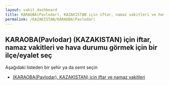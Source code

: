```yaml
---
layout: vakit_dashboard
title: KARAOBA(Pavlodar), KAZAKISTAN için iftar, namaz vakitleri ve hava durumu - ilçe/eyalet seç
permalink: /KAZAKISTAN/KARAOBA(Pavlodar)
---
```


## KARAOBA(Pavlodar) (KAZAKISTAN) için iftar, namaz vakitleri ve hava durumu  görmek için bir ilçe/eyalet seç

Aşağıdaki listeden bir şehir ya da semt seçin

* [ (KARAOBA(Pavlodar), KAZAKISTAN) için iftar ve namaz vakitleri](/KAZAKISTAN/KARAOBA(Pavlodar)/)

<script type="text/javascript">
  var GLOBAL_COUNTRY = 'KAZAKISTAN';
  var GLOBAL_CITY = 'KARAOBA(Pavlodar)';
  var GLOBAL_STATE = 'KARAOBA(Pavlodar)';
</script>
